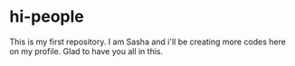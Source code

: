 # hi-people
This is my first repository. I am Sasha and i'll be creating more codes here on my profile. Glad to have you all in this.
